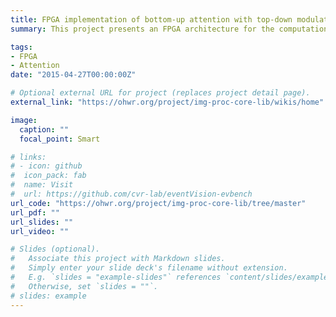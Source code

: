 ```yaml
---
title: FPGA implementation of bottom-up attention with top-down modulation
summary: This project presents an FPGA architecture for the computation of visual attention based on the combination of a bottom-up saliency and a top-down task-dependent modulation streams. The target applications are ADAS (Advanced Driving Assistance Systems), video surveillance, or robotics.

tags:
- FPGA
- Attention
date: "2015-04-27T00:00:00Z"

# Optional external URL for project (replaces project detail page).
external_link: "https://ohwr.org/project/img-proc-core-lib/wikis/home"

image:
  caption: ""
  focal_point: Smart

# links:
# - icon: github
#  icon_pack: fab
#  name: Visit
#  url: https://github.com/cvr-lab/eventVision-evbench
url_code: "https://ohwr.org/project/img-proc-core-lib/tree/master"
url_pdf: ""
url_slides: ""
url_video: ""

# Slides (optional).
#   Associate this project with Markdown slides.
#   Simply enter your slide deck's filename without extension.
#   E.g. `slides = "example-slides"` references `content/slides/example-slides.md`.
#   Otherwise, set `slides = ""`.
# slides: example
---
```

